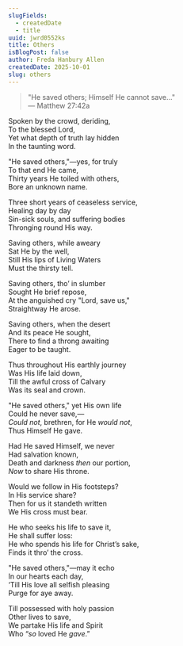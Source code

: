 ```yaml
---
slugFields:
  - createdDate
  - title
uuid: jwrd0552ks
title: Others
isBlogPost: false
author: Freda Hanbury Allen
createdDate: 2025-10-01
slug: others
---
```

> "He saved others; Himself He cannot save..."\
> — Matthew 27:42a

Spoken by the crowd, deriding,\
To the blessed Lord,\
Yet what depth of truth lay hidden\
In the taunting word.

"He saved others,"—yes, for truly\
To that end He came,\
Thirty years He toiled with others,\
Bore an unknown name.

Three short years of ceaseless service,\
Healing day by day\
Sin-sick souls, and suffering bodies\
Thronging round His way.

Saving others, while aweary\
Sat He by the well,\
Still His lips of Living Waters\
Must the thirsty tell.

Saving others, tho’ in slumber\
Sought He brief repose,\
At the anguished cry "Lord, save us,"\
Straightway He arose.

Saving others, when the desert\
And its peace He sought,\
There to find a throng awaiting\
Eager to be taught.

Thus throughout His earthly journey\
Was His life laid down,\
Till the awful cross of Calvary\
Was its seal and crown.

"He saved others," yet His own life\
Could he never save,—\
_Could not_, brethren, for He _would not_,\
Thus Himself He gave.

Had He saved Himself, we never\
Had salvation known,\
Death and darkness _then_ our portion,\
_Now_ to share His throne.

Would we follow in His footsteps?\
In His service share?\
Then for us it standeth written\
We His cross must bear.

He who seeks his life to save it,\
He shall suffer loss:\
He who spends his life for Christ’s sake,\
Finds it thro’ the cross.

"He saved others,"—may it echo\
In our hearts each day,\
‘Till His love all selfish pleasing\
Purge for aye away.

Till possessed with holy passion\
Other lives to save,\
We partake His life and Spirit\
Who “_so_ loved He _gave_.”
